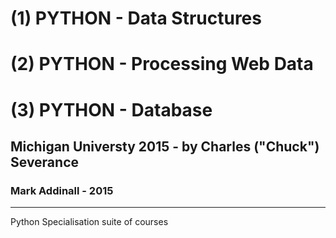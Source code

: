 # (1) PYTHON - Data Structures
# (2) PYTHON - Processing Web Data
# (3) PYTHON - Database

## Michigan Universty 2015 - by Charles ("Chuck") Severance

### Mark Addinall - 2015
-----

Python Specialisation suite of courses



